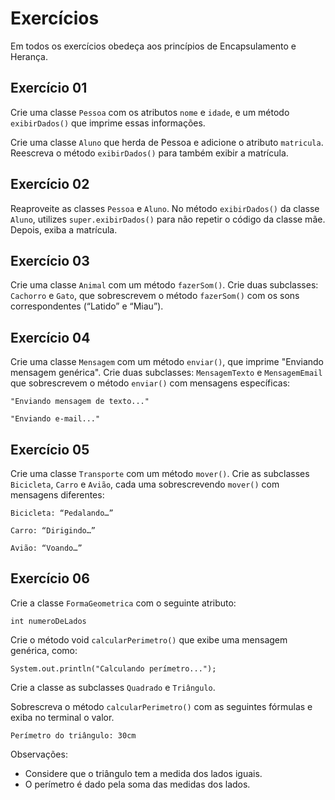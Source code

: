 # Exercícios

Em todos os exercícios obedeça aos princípios de Encapsulamento e Herança.

## Exercício 01
Crie uma classe `Pessoa` com os atributos `nome` e `idade`, e um método `exibirDados()` que imprime essas informações.

Crie uma classe `Aluno` que herda de Pessoa e adicione o atributo `matricula`. Reescreva o método `exibirDados()` para também exibir a matrícula.

## Exercício 02

Reaproveite as classes `Pessoa` e `Aluno`. No método `exibirDados()` da classe `Aluno`, utilizes `super.exibirDados()` para não repetir o código da classe mãe. Depois, exiba a matrícula.

## Exercício 03

Crie uma classe `Animal` com um método `fazerSom()`.
Crie duas subclasses: `Cachorro` e `Gato`, que sobrescrevem o método `fazerSom()` com os sons correspondentes (“Latido” e “Miau”).


## Exercício 04

Crie uma classe `Mensagem` com um método `enviar()`, que imprime "Enviando mensagem genérica".
Crie duas subclasses: `MensagemTexto` e `MensagemEmail` que sobrescrevem o método `enviar()` com mensagens específicas:

`"Enviando mensagem de texto..."`

`"Enviando e-mail..."`

## Exercício 05

Crie uma classe `Transporte` com um método `mover()`.
Crie as subclasses `Bicicleta`, `Carro` e `Avião`, cada uma sobrescrevendo `mover()` com mensagens diferentes:

`Bicicleta: “Pedalando…”`

`Carro: “Dirigindo…”`

`Avião: “Voando…”`

## Exercício 06

Crie a classe `FormaGeometrica` com o seguinte atributo:

`int numeroDeLados`

Crie o método void `calcularPerimetro()` que exibe uma mensagem genérica, como:

```
System.out.println("Calculando perímetro...");
```

Crie a classe as subclasses `Quadrado` e `Triângulo`.

Sobrescreva o método `calcularPerimetro()` com as seguintes fórmulas e exiba no terminal o valor.

 ```
 Perímetro do triângulo: 30cm
 ```

Observações:
* Considere que o triângulo tem a medida dos lados iguais.
* O perímetro é dado pela soma das medidas dos lados.


